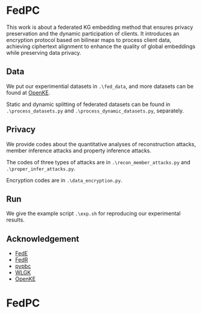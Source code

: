 # FedPC
This work is about a federated KG embedding method that ensures privacy preservation and the dynamic participation of clients.
It introduces an encryption protocol based on bilinear maps to process client data, achieving ciphertext alignment to enhance the quality of global embeddings while
preserving data privacy.

## Data
We put our experimential datasets in `.\fed_data`, and more datasets can be found at [OpenKE](https://github.com/thunlp/OpenKE).

Static and dynamic splitting of federated datasets can be found in `.\process_datasets.py` and `.\process_dynamic_datasets.py`, separately.

## Privacy
We provide codes about the quantitative analyses of reconstruction attacks, member inference attacks and property inference attacks.

The codes of three types of attacks are in `.\recon_member_attacks.py` and `.\proper_infer_attacks.py`.

Encryption codes are in `.\data_encryption.py`.

## Run
We give the example script `.\exp.sh` for reproducing our experimental results.

## Acknowledgement
* [FedE](https://github.com/zjukg/FedE)
* [FedR](https://github.com/taokz/FedR)
* [pypbc](https://github.com/debatem1/pypbc)
* [WLGK](https://github.com/adriancaruana/py_wlgk)
* [OpenKE](https://github.com/thunlp/OpenKE)
# FedPC
